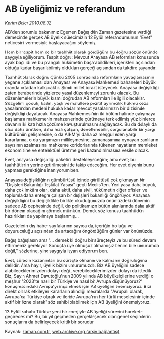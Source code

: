 # AB üyeliğimiz ve referandum

*Kerim Balcı 2010.08.02*

<td class="columnist-detail">
<p>AB'den sorumlu bakanımız Egemen Bağış dün Zaman gazetesine verdiği demecinde gerçek AB üyelik sürecimizin 12 Eylül referandumunun "Evet" neticesini vermesiyle başlayacağını söylemiş.</p>
<p>
<div id="haberMetinDiv">
<p>Hem bir tespit hem de bir taahhüt olarak gördüğüm bu doğru sözün önünde saygıyla eğiliyorum. Tespit doğru: Mevcut Anayasa AB reformları konusunda ayak bağı idi ve bu prangalı hükümetin başarabildikleri, içerikleri açısından olduğu kadar başarılabilmiş oldukları gerçeği açısından da takdire şayandır.
<p>Taahhüt olarak doğru: Çünkü 2005 sonrasında reformların yavaşlamasının yegane açıklaması olan Anayasa ve Anayasa Mahkemesi bahaneleri büyük oranda ortadan kalkacaktır. Şimdi millet icraat isteyecek. Anayasa değişikliği zaten beraberinde yüzlerce yasal düzenlemeyi zorunlu kılacak. Bu düzenlemelerin büyük kısmı doğrudan AB reformları ile ilgili olacaklar. Sözgelimi çocuk, kadın, yaşlı ve malullere pozitif ayrımcılık hükmü ceza yasalarından medeni hukuka kadar mevcut yasalarımızın bir dizisinde değişikliği dayatacak. Anayasa Mahkemesi'nin iki bölüm halinde çalışmaya başlaması mahkemenin mahzenlerinde çürümeye terk edilmiş yüz binlerce davanın iki katı hızla çözüme kavuşturulmasını sağlayacak. Bu da dolaylı da olsa daha üretken, daha hızlı çalışan, denetlenebilir, sorgulanabilir bir yargı kültürünün gelişmesine, o da AİHM'yi daha az meşgul eden yargı kararlarına, o da yargımızın millileşmesine, zamanaşımına oynayan zanlıların sayısının azalmasına, mahkeme koridorlarında tükenen hayatların memleket ekonomisine ve entelektüel üretime geri kazandırılmasına vesile olacak.
<p>Evet, anayasa değişikliği paketini destekleyeceğim; ama evet; bu taahhütlerin yerine getirilmesini de takip edeceğim. Her evet diyenin bunu yapması gerektiğine inanıyorum ben.
<p>Anayasa değişikliğinin gümbürtüsü içinde gürültüsü çok çıkmayan bir "Dışişleri Bakanlığı Teşkilat Yasası" geçti Meclis'ten. Yeni yasa daha büyük, daha çok imkânı olan, daha aktif, daha sivil, hükümetin diğer ofisleri ve toplumla daha entegre çalışan bir dışişleri bakanlığı öngörüyor. Anayasa değişikliğini bu değişiklikle birlikte okuduğunuzda önümüzdeki dönemin sadece AB cephesinde değil, dış politikamızın bütün alanlarında daha aktif bir dönem olacağını görmek mümkün. Demek söz konusu taahhüdün hazırlıkları da yapılmaya başlanmış...
<p>Gazetelerin dış haber sayfalarının sayıca da, içeriğin bolluğu ve doyuruculuğu açısından da artacağını öngördüğüm günler var önümüzde.
<p>Bağış bağışlasın ama "... demek ki doğru bir süreçteyiz ve bu süreci devam ettirmemiz gerekiyor. Sonuçta üye olmuşuz olmamışız benim bile umurumda değil," sözlerine, yine saygıyla isyan ediyorum ben.
<p>Evet, sürecin kazanımları bu süreçte olmanın ve kalmanın doğruluğuna delildir. Ama hayır, üyelik bizim umurumuzda. Biz AB üyeliğini sadece alabileceklerimizden dolayı değil, verebileceklerimizden dolayı da istedik. Biz, Sayın Ahmet Davutoğlu'nun 2009 yılında AB büyükelçilerine verdiği o meşhur "2023'te nasıl bir Türkiye ve nasıl bir Avrupa düşünüyoruz?" konuşmasındaki Avrupa'yı inşa etmek için AB üyeliğini önemsiyoruz. Bizi direkt olarak etkileyen kararların alındığı mecralarda "Avrupalı olarak, Avrupa'da Türkiye olarak ve ileride Avrupa'nın her türlü meselesinin içinde aktif bir özne olarak" söz sahibi olabilmek için AB üyeliğini önemsiyoruz.
<p>13 Eylül sabahı Türkiye yeni bir enerjiyle AB üyeliği sürecini harekete geçirecek mi? Bu, bir yıl geçmeden gerçekleşecek olan genel seçimlerin sonuçlarını da belirleyecek kritik bir sorudur. </p></p></p></p></p></p></p></p></div>
</p>
<a href="http://web.archive.org/web/20110105203203/mailto:k.balci@zaman.com.tr">
</a></td>

Kaynak: [zaman.com.tr](http://zaman.com.tr/yazar.do?yazino=1011368), [web.archive.org (arşiv bağlantısı)](http://web.archive.org/web/20110105203203/http://www.zaman.com.tr/yazar.do?yazino=1011368)

